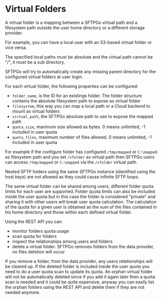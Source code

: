 # Virtual Folders

A virtual folder is a mapping between a SFTPGo virtual path and a filesystem path outside the user home directory or a different storage provider.

For example, you can have a local user with an S3-based virtual folder or vice versa.

The specified local paths must be absolute and the virtual path cannot be "/", it must be a sub directory.

SFTPGo will try to automatically create any missing parent directory for the configured virtual folders at user login.

For each virtual folder, the following properties can be configured:

- `folder_name`, is the ID for an existings folder. The folder structure contains the absolute filesystem path to expose as virtual folder
- `filesystem`, this way you can map a local path or a Cloud backend to mount as virtual folders
- `virtual_path`, the SFTPGo absolute path to use to expose the mapped path
- `quota_size`, maximum size allowed as bytes. 0 means unlimited, -1 included in user quota
- `quota_files`, maximum number of files allowed. 0 means unlimited, -1 included in user quota

For example if the configure folder has configured `/tmp/mapped` or `C:\mapped` as filesystem path and you set `/vfolder` as virtual path then SFTPGo users can access `/tmp/mapped` or `C:\mapped` via the `/vfolder` virtual path.

Nested SFTP folders using the same SFTPGo instance (identified using the host keys) are not allowed as they could cause infinite SFTP loops.

The same virtual folder can be shared among users, different folder quota limits for each user are supported.
Folder quota limits can also be included inside the user quota but in this case the folder is considered "private" and sharing it with other users will break user quota calculation.
The calculation of the quota for a given user is obtained as the sum of the files contained in his home directory and those within each defined virtual folder.

Using the REST API you can:

- monitor folders quota usage
- scan quota for folders
- inspect the relationships among users and folders
- delete a virtual folder. SFTPGo removes folders from the data provider, no files deletion will occur

If you remove a folder, from the data provider, any users relationships will be cleared up. If the deleted folder is included inside the user quota you need to do a user quota scan to update its quota. An orphan virtual folder will not be automatically deleted since if you add it again later then a quota scan is needed and it could be quite expensive, anyway you can easily list the orphan folders using the REST API and delete them if they are not needed anymore.
